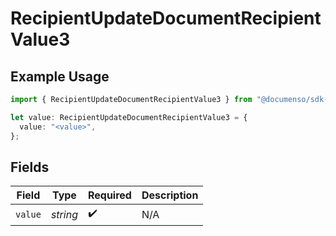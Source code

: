 # RecipientUpdateDocumentRecipientValue3

## Example Usage

```typescript
import { RecipientUpdateDocumentRecipientValue3 } from "@documenso/sdk-typescript/models/operations";

let value: RecipientUpdateDocumentRecipientValue3 = {
  value: "<value>",
};
```

## Fields

| Field              | Type               | Required           | Description        |
| ------------------ | ------------------ | ------------------ | ------------------ |
| `value`            | *string*           | :heavy_check_mark: | N/A                |